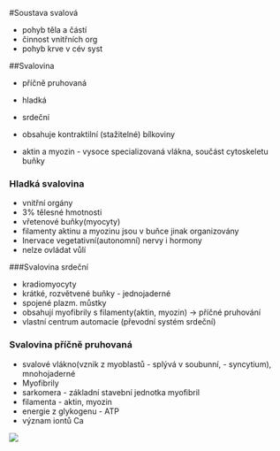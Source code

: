 #Soustava svalová
* pohyb těla a částí
* činnost vnitřních org
* pohyb krve v cév syst

##Svalovina
* příčně pruhovaná
* hladká
* srdeční

* obsahuje kontraktilní (stažitelné) bílkoviny
* aktin a myozin - vysoce specializovaná vlákna, součást cytoskeletu buňky

### Hladká svalovina
* vnitřní orgány
* 3% tělesné hmotnosti
* vřetenové buňky(myocyty)
* filamenty aktinu a myozinu jsou v buňce jinak organizovány
* Inervace vegetativní(autonomní) nervy i hormony
* nelze ovládat vůlí

###Svalovina srdeční
* kradiomyocyty
* krátké, rozvětvené buňky - jednojaderné
 * spojené plazm. můstky
* obsahují myofibrily s filamenty(aktin, myozin) -> příčné pruhování
* vlastní centrum automacie (převodní systém srdeční) 

### Svalovina příčně pruhovaná
* svalové vlákno(vznik z myoblastů - splývá v soubunní, - syncytium), mnohojaderné
* Myofibrily
 * sarkomera - základní stavební jednotka myofibril
 * filamenta - aktin, myozin
* energie z glykogenu - ATP
* význam iontů Ca
 
![](http://www.anaesthetist.com/icu/organs/heart/images/actinmyo.gif)
